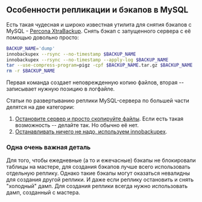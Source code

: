 ## Особенности репликации и бэкапов в MySQL

Есть такая чудесная и широко известная утилита для снятия бэкапов с MySQL - [Percona XtraBackup](https://www.percona.com/software/mysql-database/percona-xtrabackup). Снять бэкап с запущенного сервера с её помощью довольно просто:

```bash
BACKUP_NAME='dump'
innobackupex --rsync --no-timestamp $BACKUP_NAME
innobackupex --rsync --no-timestamp --apply-log $BACKUP_NAME
tar --use-compress-program=pigz -cpf $BACKUP_NAME.tar.gz $BACKUP_NAME
rm -r $BACKUP_NAME
```

Первая команда создает неповрежденную копию файлов, вторая -- записывает нужную позицию в логфайле.

Статьи по развертыванию реплики MySQL-сервера по большей части делятся на две категории:
1. [Остановите сервер и просто скопируйте файлы](https://ruhighload.com/post/Как+настроить+MySQL+Master-Slave+репликацию). Если есть такая возможность -- делайте так. Но обычно её нет.
2. [Останавливать ничего не надо, используем innobackupex](https://ruhighload.com/post/Репликация+без+простоя).

### Одна очень важная деталь

Для того, чтобы ежедневные (а то и ежечасные) бэкапы не блокировали таблицы на мастере, для создания бэкапов лучше всего использовать отдельную реплику. Однако такие бэкапы могут оказаться невалидны для создания другой реплики. И даже если реплику остановить и снять "холодный" дамп. Для создания реплики всегда нужно использовать дамп, созданный с мастера.
